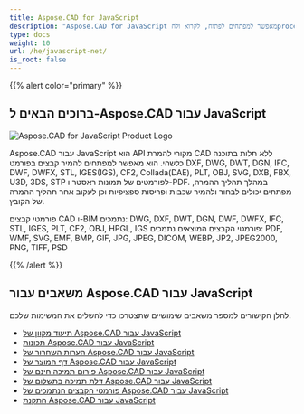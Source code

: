 ```yaml
---
title: Aspose.CAD for JavaScript
description: "Aspose.CAD for JavaScript מאפשר למפתחים לפתוח, לקרוא ולחproces את פורמטי קבצים AutoCAD DWG, DXF, DWT ופורמטים אחרים CAD ו-BIM, כגון: DGN, DWF, DWFX, IFC, STL, IGES, PLT, CF2, OBJ, HPGL, IGS."
type: docs
weight: 10
url: /he/javascript-net/
is_root: false
---
```


{{% alert color="primary" %}}

## **ברוכים הבאים ל-Aspose.CAD עבור JavaScript**

![Aspose.CAD for JavaScript Product Logo](/_assets/home_5.png)

Aspose.CAD עבור JavaScript הוא API מקורי להמרת CAD ללא תלות בתוכנה כלשהי. הוא מאפשר למפתחים להמיר קבצים בפורמט DXF, DWG, DWT, DGN, IFC, DWF, DWFX, STL, IGES(IGS), CF2, Collada(DAE), PLT, OBJ, SVG, DXB, FBX, U3D, 3DS, STP לפורמטים של תמונות ראסטר ו-PDF.
במהלך תהליך ההמרה, מפתחים יכולים לבחור ולהמיר שכבות ופריסות ספציפיות וכן לעקוב אחר תהליך ההמרה של הקובץ.

פורמטי קבצים CAD ו-BIM נתמכים: DWG, DXF, DWT, DGN, DWF, DWFX, IFC, STL, IGES, PLT, CF2, OBJ, HPGL, IGS
פורמטי הקבצים המוצאים נתמכים: PDF, WMF, SVG, EMF, BMP, GIF, JPG, JPEG, DICOM, WEBP, JP2, JPEG2000, PNG, TIFF, PSD

{{% /alert %}}

## **משאבים עבור Aspose.CAD עבור JavaScript**

להלן הקישורים למספר משאבים שימושיים שתצטרכו כדי להשלים את המשימות שלכם.

- [תיעוד מקוון של Aspose.CAD עבור JavaScript](/he/cad/javascript-net/)
- [תכונות Aspose.CAD עבור JavaScript](/he/cad/javascript-net/features/)
- [הערות השחרור של Aspose.CAD עבור JavaScript](https://releases.aspose.com/cad/javascript-net/release-notes/)
- [דף המוצר של Aspose.CAD עבור JavaScript](https://products.aspose.com/cad/javascript-net/)
- [פורום תמיכה חינם של Aspose.CAD עבור JavaScript](https://forum.aspose.com/c/cad/19)
- [דלת תמיכה בתשלום של Aspose.CAD עבור JavaScript](https://helpdesk.aspose.com/)
- [פורמטי הקבצים הנתמכים של Aspose.CAD עבור JavaScript](/he/cad/javascript-net/supported-file-formats/)
- [התקנת Aspose.CAD עבור JavaScript](/he/cad/javascript-net/installation/)
